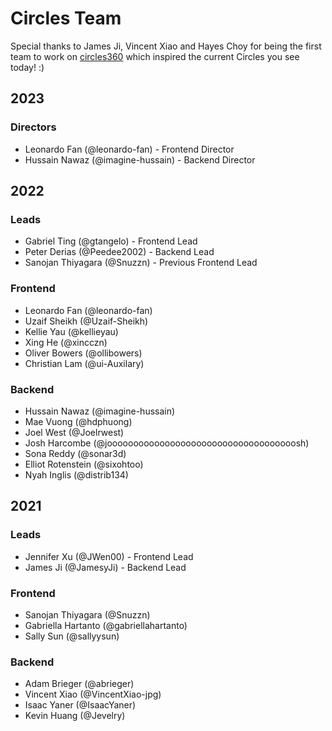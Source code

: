 # Circles Team

Special thanks to James Ji, Vincent Xiao and Hayes Choy for being the first team to work on [circles360](https://circles360.github.io/) which inspired the current Circles you see today! :)

## 2023
### Directors
- Leonardo Fan (@leonardo-fan) - Frontend Director
- Hussain Nawaz (@imagine-hussain) - Backend Director

## 2022
### Leads
- Gabriel Ting (@gtangelo) - Frontend Lead
- Peter Derias (@Peedee2002) - Backend Lead
- Sanojan Thiyagara (@Snuzzn) - Previous Frontend Lead

### Frontend
- Leonardo Fan (@leonardo-fan)
- Uzaif Sheikh (@Uzaif-Sheikh)
- Kellie Yau (@kellieyau)
- Xing He (@xincczn)
- Oliver Bowers (@ollibowers)
- Christian Lam (@ui-Auxilary)

### Backend
- Hussain Nawaz (@imagine-hussain)
- Mae Vuong (@hdphuong)
- Joel West (@Joelrwest)
- Josh Harcombe (@joooooooooooooooooooooooooooooooooooosh)
- Sona Reddy (@sonar3d)
- Elliot Rotenstein (@sixohtoo)
- Nyah Inglis (@distrib134)

## 2021
### Leads
- Jennifer Xu (@JWen00) - Frontend Lead
- James Ji (@JamesyJi) - Backend Lead

### Frontend
- Sanojan Thiyagara (@Snuzzn)
- Gabriella Hartanto (@gabriellahartanto)
- Sally Sun (@sallyysun)

### Backend
- Adam Brieger (@abrieger)
- Vincent Xiao (@VincentXiao-jpg)
- Isaac Yaner (@IsaacYaner)
- Kevin Huang (@Jevelry) 
